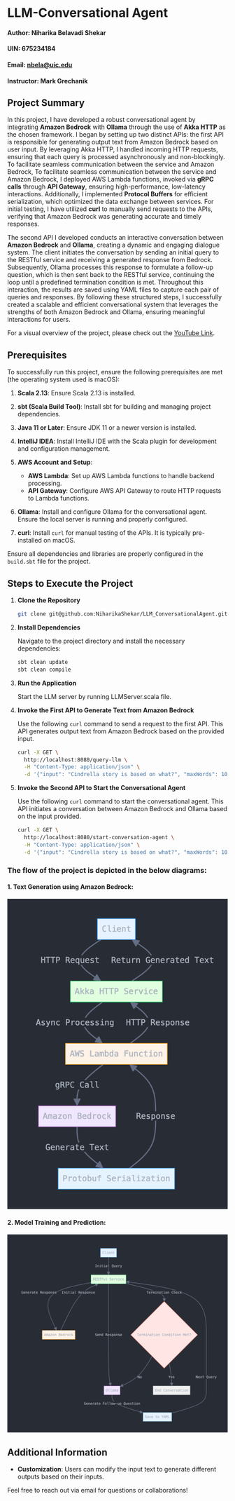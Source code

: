 # LLM-Conversational Agent
#### Author: Niharika Belavadi Shekar
#### UIN: 675234184
#### Email: nbela@uic.edu
#### Instructor: Mark Grechanik

## Project Summary
In this project, I have developed a robust conversational agent by integrating **Amazon Bedrock** with **Ollama** through the use of **Akka HTTP** as the chosen framework. I began by setting up two distinct APIs: the first API is responsible for generating output text from Amazon Bedrock based on user input. By leveraging Akka HTTP, I handled incoming HTTP requests, ensuring that each query is processed asynchronously and non-blockingly. To facilitate seamless communication between the service and Amazon Bedrock, To facilitate seamless communication between the service and Amazon Bedrock, I deployed AWS Lambda functions, invoked via **gRPC calls** through **API Gateway**, ensuring high-performance, low-latency interactions. Additionally, I implemented **Protocol Buffers** for efficient serialization, which optimized the data exchange between services. For initial testing, I have utilized **curl** to manually send requests to the APIs, verifying that Amazon Bedrock was generating accurate and timely responses.

The second API I developed conducts an interactive conversation between **Amazon Bedrock** and **Ollama**, creating a dynamic and engaging dialogue system. The client initiates the conversation by sending an initial query to the RESTful service and receiving a generated response from Bedrock. Subsequently, Ollama processes this response to formulate a follow-up question, which is then sent back to the RESTful service, continuing the loop until a predefined termination condition is met. Throughout this interaction, the results are saved using YAML files to capture each pair of queries and responses. By following these structured steps, I successfully created a scalable and efficient conversational system that leverages the strengths of both Amazon Bedrock and Ollama, ensuring meaningful interactions for users.

For a visual overview of the project, please check out the [YouTube Link](https://youtu.be/o4kjQ91r0mM).

## Prerequisites

To successfully run this project, ensure the following prerequisites are met (the operating system used is macOS):

1. **Scala 2.13**: Ensure Scala 2.13 is installed.

2. **sbt (Scala Build Tool)**: Install sbt for building and managing project dependencies.

3. **Java 11 or Later**: Ensure JDK 11 or a newer version is installed. 

4. **IntelliJ IDEA**: Install IntelliJ IDE with the Scala plugin for development and configuration management.

5. **AWS Account and Setup**:
    - **AWS Lambda**: Set up AWS Lambda functions to handle backend processing.
    - **API Gateway**: Configure AWS API Gateway to route HTTP requests to Lambda functions.

6. **Ollama**: Install and configure Ollama for the conversational agent. Ensure the local server is running and properly configured.
7. **curl**: Install `curl` for manual testing of the APIs. It is typically pre-installed on macOS.

Ensure all dependencies and libraries are properly configured in the `build.sbt` file for the project.

## Steps to Execute the Project

1. **Clone the Repository**
   
   ```bash
   git clone git@github.com:NiharikaShekar/LLM_ConversationalAgent.git
   ```

2. **Install Dependencies**

   Navigate to the project directory and install the necessary dependencies:

   ```bash
   sbt clean update
   sbt clean compile
   ```

3. **Run the Application**

   Start the LLM server by running LLMServer.scala file.
   
4. **Invoke the First API to Generate Text from Amazon Bedrock**

   Use the following `curl` command to send a request to the first API. This API generates output text from Amazon Bedrock based on the provided input.

   ```bash
   curl -X GET \
     http://localhost:8080/query-llm \
     -H "Content-Type: application/json" \
     -d '{"input": "Cindrella story is based on what?", "maxWords": 100}'
   ```

5. **Invoke the Second API to Start the Conversational Agent**

   Use the following `curl` command to start the conversational agent. This API initiates a conversation between Amazon Bedrock and Ollama based on the input provided.

   ```bash
   curl -X GET \
     http://localhost:8080/start-conversation-agent \
     -H "Content-Type: application/json" \
     -d '{"input": "Cindrella story is based on what?", "maxWords": 100}'
   ```


### The flow of the project is depicted in the below diagrams:
#### 1. Text Generation using Amazon Bedrock:
![img_1.png](img_1.png)
#### 2. Model Training and Prediction:
![img_2.png](img_2.png)
## Additional Information
- **Customization**: Users can modify the input text to generate different outputs based on their inputs.


Feel free to reach out via email for questions or collaborations!